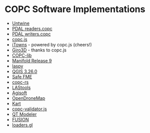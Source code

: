 # COPC Software Implementations

* [Untwine](https://github.com/hobu/untwine)
* [PDAL readers.copc](http://pdal.io/stages/readers.copc.html)
* [PDAL writers.copc](http://pdal.io/stages/writers.copc.html)
* [copc.js](https://github.com/connormanning/copc.js)
* [iTowns](https://github.com/iTowns/itowns) - powered by copc.js (cheers!)
* [Giro3D](https://giro3d.org) - thanks to copc.js
* [COPC-lib](https://github.com/RockRobotic/copc-lib/)
* [Manifold Release 9](https://manifold.net/)
* [laspy](https://github.com/laspy/laspy/pull/219)
* [QGIS 3.26.0](https://qgis.org/en/site/forusers/download.html)
* [Safe FME](https://www.safe.com)
* [copc-rs](https://github.com/pka/copc-rs)
* [LAStools](https://github.com/LAStools/LAStools/pull/156)
* [Agisoft](https://www.agisoft.com/forum/index.php?topic=14401.0)
* [OpenDroneMap](https://docs.opendronemap.org/arguments/pc-copc/)
* [Kart](https://docs.kartproject.org/en/latest/pages/pointcloud_datasets.html)
* [copc-validator.js](https://github.com/hobuinc/copc-validator)
* [QT Modeler](https://appliedimagery.com/qt-modeler-v8-3-1-is-available/)
* [FUSION](http://forsys.sefs.uw.edu/fusion/fusionlatest.html)
* [loaders.gl](https://github.com/visgl/loaders.gl/pull/3030)
